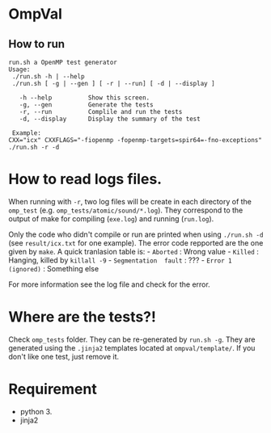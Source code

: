 # OmpVal

## How to run

```
run.sh a OpenMP test generator
Usage:
 ./run.sh -h | --help
 ./run.sh [ -g | --gen ] [ -r | --run] [ -d | --display ]

   -h --help          Show this screen.
   -g, --gen          Generate the tests
   -r, --run          Complile and run the tests
   -d, --display      Display the summary of the test

 Example:
CXX="icx" CXXFLAGS="-fiopenmp -fopenmp-targets=spir64=-fno-exceptions"  ./run.sh -r -d
 ```

# How to read logs files.

When running with `-r`, two log files will be create in each directory of the `omp_test` (e.g. `omp_tests/atomic/sound/*.log`).
They correspond to the output of make for compiling (`exe.log`) and running (`run.log`).
 
Only the code who didn't compile or run are printed when using `./run.sh -d` (see `result/icx.txt` for one example).
The error code repported are the one given by `make`. A quick tranlasion table is:
    - `Aborted` : Wrong value
    - `Killed` : Hanging, killed by `killall -9`
    - `Segmentation  fault` : ???
    - `Error 1 (ignored)` : Something else

For more information see the log file and check for the error.

# Where are the tests?!

Check `omp_tests` folder. They can be re-generated by `run.sh -g`.
They are generated using the `.jinja2` templates located at `ompval/template/`.
If you don't like one test, just remove it. 

# Requirement
 - python 3.
 - jinja2
